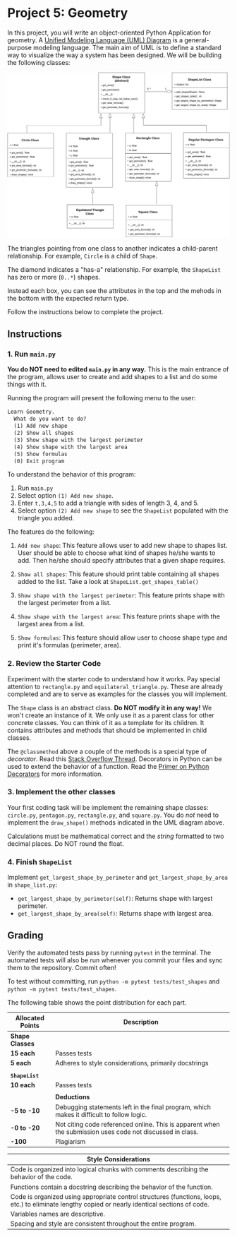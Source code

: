 # Project 5: Geometry

In this project, you will write an object-oriented Python Application for geometry. A [Unified Modeling Language (UML) Diagram](https://www.geeksforgeeks.org/unified-modeling-language-uml-introduction/) is a general-purpose modeling language. The main aim of UML is to define a standard way to visualize the way a system has been designed. We will be building the following classes:

![UML Diagram](./assets/UML.png)

The triangles pointing from one class to another indicates a child-parent relationship. For example, `Circle` is a child of `Shape`.

The diamond indicates a "has-a" relationship. For example, the `ShapeList` has zero or more (`0..*`) shapes.

Instead each box, you can see the attributes in the top and the mehods in the bottom with the expected return type.

Follow the instructions below to complete the project.

## Instructions

### 1. Run `main.py`

**You do NOT need  to edited `main.py` in any way.** This is the main entrance of the program,  allows user to create and add shapes to a list and do some things with it.

Running the program will present the following menu to the user:

```text
Learn Geometry.
  What do you want to do?
  (1) Add new shape
  (2) Show all shapes
  (3) Show shape with the largest perimeter
  (4) Show shape with the largest area
  (5) Show formulas
  (0) Exit program
```

To understand the behavior of this program:

1. Run `main.py`
2. Select option `(1) Add new shape`.
3. Enter `t,3,4,5` to add a triangle with sides of length 3, 4, and 5.
4. Select option `(2) Add new shape` to see the `ShapeList` populated with the triangle you added.

The features do the following:

1. `Add new shape`: This feature allows user to add new shape to shapes list. User should be able to choose what kind of shapes he/she wants to add. Then he/she should specify attributes that a given shape requires.

2. `Show all shapes`: This feature should print table containing all shapes added to the list. Take a look at `ShapeList.get_shapes_table()`

3. `Show shape with the largest perimeter`: This feature prints shape with the largest perimeter from a list.  

4. `Show shape with the largest area`: This feature prints shape with the largest area from a list.

5. `Show formulas`: This feature should allow user to choose shape type and print it's formulas (perimeter, area).

### 2. Review the Starter Code

Experiment with the starter code to understand how it works. Pay special attention to `rectangle.py` and `equilateral_triangle.py`. These are already completed and are to serve as examples for the classes you will implement.

The `Shape` class is an abstract class. **Do NOT modify it in any way!** We won't create an instance of it. We only use it as a parent class for other concrete classes. You can think of it as a template for its children. It contains attributes and methods that should be implemented in child classes.

The `@classmethod` above a couple of the methods is a special type of *decorator*. Read this [Stack Overflow Thread](https://stackoverflow.com/questions/12179271/meaning-of-classmethod-and-staticmethod-for-beginner). Decorators in Python can be used to extend the behavior of a function. Read the [Primer on Python Decorators](https://realpython.com/primer-on-python-decorators/) for more information.

### 3. Implement the other classes

Your first coding task will be implement the remaining shape classes: `circle.py`, `pentagon.py`, `rectangle.py`, and `square.py`. You do *not* need to implement the `draw_shape()` methods indicated in the UML diagram above.

Calculations must be mathematical correct and the *string* formatted to two decimal places. Do NOT round the float.

### 4. Finish `ShapeList`

Implement `get_largest_shape_by_perimeter` and `get_largest_shape_by_area` in `shape_list.py`:

- `get_largest_shape_by_perimeter(self)`: Returns shape with largest perimeter.
- `get_largest_shape_by_area(self)`: Returns shape with largest area.

## Grading

Verify the automated tests pass by running `pytest` in the terminal. The automated tests will also be run whenever you commit your files and sync them to the repository. Commit often!

To test without committing, run `python -m pytest tests/test_shapes` and `python -m pytest tests/test_shapes`.

The following table shows the point distribution for each part.

| **Allocated Points** | **Description** |
| -------------------- | -------------------- |
| **Shape Classes**    |              |
| **15 each**          | Passes tests |
| **5 each**           | Adheres to style considerations, primarily docstrings |
|                      ||
| **`ShapeList`**      ||
| **10 each**          | Passes tests |
|                      ||
|                      | **Deductions** |
| **\-5 to -10**       | Debugging statements left in the final program, which makes it difficult to follow logic. |
| **\-0 to -20**       | Not citing code referenced online. This is apparent when the submission uses code not discussed in class. |
| **\-100**            | Plagiarism |

|**Style Considerations** |
|-------------------------|
| Code is organized into logical chunks with comments describing the behavior of the code.|
| Functions contain a docstring describing the behavior of the function.|
| Code is organized using appropriate control structures (functions, loops, etc.) to eliminate lengthy copied or nearly identical sections of code.|
| Variables names are descriptive.|
| Spacing and style are consistent throughout the entire program.|
